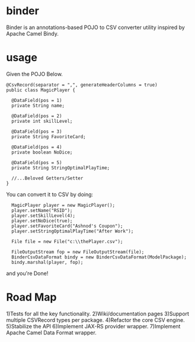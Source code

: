 binder
======

Binder is an annotations-based POJO to CSV converter utility inspired by Apache Camel Bindy.


usage
======

Given the POJO Below.

```
@CsvRecord(separator = ",", generateHeaderColumns = true)
public class MagicPlayer {

  @DataField(pos = 1)
  private String name;

  @DataField(pos = 2)
  private int skillLevel;

  @DataField(pos = 3)
  private String FavoriteCard;

  @DataField(pos = 4)
  private boolean NoDice;

  @DataField(pos = 5)
  private String StringOptimalPlayTime;
  
  //...Beloved Getters/Setter
}  
```

You can convert it to CSV by doing:

```
  MagicPlayer player = new MagicPlayer();
  player.setName("RSID");
  player.setSkillLevel(4);
  player.setNoDice(true);
  player.setFavoriteCard("Ashnod's Coupon");
  player.setStringOptimalPlayTime("After Work");
  
  File file = new File("c:\\thePlayer.csv");
  
  FileOutputStream fop = new FileOutputStream(file);
  BinderCsvDataFormat bindy = new BinderCsvDataFormat(ModelPackage);
  bindy.marshal(player, fop);
```

and you're Done!


Road Map
======

1)Tests for all the key functionality.
2)Wiki/documentation pages
3)Support multiple CSVRecord types per package.
4)Refactor the core CSV engine.
5)Stabilize the API
6)Implement JAX-RS provider wrapper.
7)Implement Apache Camel Data Format wrapper.


